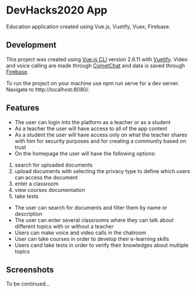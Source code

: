 # DevHacks2020 App

Education application created using Vue.js, Vuetify, Vuex, Firebase.

## Development

This project was created using [Vue.js CLI](https://vuejs.org/) version 2.6.11 with [Vuetify](https://vuetifyjs.com/en/).
Video and voice calling are made through [CometChat](https://www.cometchat.com/) and data is saved through [Firebase](https://firebase.google.com/docs).

To run the project on your machine use npm run serve for a dev server. Navigate to http://localhost:8080/.

## Features

* The user can login into the platform as a teacher or as a student
* As a teacher the user will have access to all of the app content
* As a student the user will have access only on what the teacher shares with him for security purposes and for creating a community based on trust
* On the homepage the user will have the following options: 
 1. search for uploaded documents
 2. upload documents with selecting the privacy type to define which users can access the document
 3. enter a classroom 
 4. view courses documentation 
 5. take tests 
* The user can search for documents and filter them by name or description
* The user can enter several classrooms where they can talk about different topics with or without a teacher
* Users can make voice and video calls in the chatroom 
* User can take courses in order to develop their e-learning skills
* Users cand take tests in order to verify their knowledges about multiple topics

## Screenshots
To be continued...
